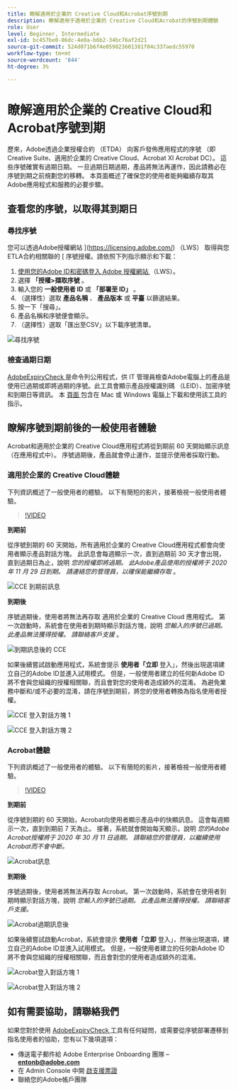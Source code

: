 ```yaml
---
title: 瞭解適用於企業的 Creative Cloud和Acrobat序號到期
description: 瞭解適用于適用於企業的 Creative Cloud和Acrobat的序號到期體驗
role: User
level: Beginner, Intermediate
exl-id: bc457be0-86dc-4e8a-b6b2-34bc76af2d21
source-git-commit: 524d071b6f4e059823601381f04c337aedc55970
workflow-type: tm+mt
source-wordcount: '844'
ht-degree: 3%

---
```


# 瞭解適用於企業的 Creative Cloud和Acrobat序號到期

歷來，Adobe透過企業授權合約 （ETDA） 向客戶發佈應用程式的序號 （即Creative Suite、適用於企業的 Creative Cloud、Acrobat XI Acrobat DC）。 這些序號確實有過期日期。 一旦過期日期過期，產品將無法再運作，因此請務必在序號到期之前規劃您的移轉。 本頁面概述了確保您的使用者能夠繼續存取其Adobe應用程式和服務的必要步驟。

## 查看您的序號，以取得其到期日

### 尋找序號

您可以透過Adobe授權網站 ](https://licensing.adobe.com/) （LWS） 取得與您ETLA合約相關聯的 [ 序號授權。請依照下列指示顯示和下載：

1. [使用您的Adobe ID和密碼登入 Adobe 授權網站 ](https://licensing.adobe.com/) （LWS）。
1. 選擇 **「授權>擷取序號** 。
1. 輸入您的 **一般使用者 ID** 或 **「部署至 ID」** 。
1. （選擇性）選取 **產品名稱** 、 **產品版本** 或 **平臺** 以篩選結果。
1. 按一下「搜尋」。
1. 產品名稱和序號便會顯示。
1. （選擇性）選取「匯出至CSV」以下載序號清單。

![尋找序號](assets/retrieveserialnumbers.png)

### 檢查過期日期

[AdobeExpiryCheck ](https://helpx.adobe.com/enterprise/kb/volume-license-expiration-check.html) 是命令列公用程式，供 IT 管理員檢查Adobe電腦上的產品是使用已過期或即將過期的序號。此工具會顯示產品授權識別碼 （LEID）、加密序號和到期日等資訊。 本 [ 頁面 ](https://helpx.adobe.com/enterprise/kb/volume-license-expiration-check.html) 包含在 Mac 或 Windows 電腦上下載和使用該工具的指示。

## 瞭解序號到期前後的一般使用者體驗

Acrobat和適用於企業的 Creative Cloud應用程式將從到期前 60 天開始顯示訊息 （在應用程式中）。 序號過期後，產品就會停止運作，並提示使用者採取行動。

### 適用於企業的 Creative Cloud體驗

下列資訊概述了一般使用者的體驗。 以下有簡短的影片，接著檢視一般使用者體驗。

>[!VIDEO](https://video.tv.adobe.com/v/331746?hidetitle=true)

**到期前**

從序號到期的 60 天開始，所有適用於企業的 Creative Cloud應用程式都會向使用者顯示產品對話方塊。 此訊息會每週顯示一次，直到過期前 30 天才會出現，直到過期日為止，說明 *您的授權即將過期。 此Adobe產品使用的授權將于 2020 年 11 月 29 日到期。 請連絡您的管理員，以確保能繼續存取* 。

![CCE 到期前訊息](assets/cceexpiring.png)

**到期後**

序號過期後，使用者將無法再存取 適用於企業的 Creative Cloud 應用程式。 第一次啟動時，系統會在使用者到期時顯示對話方塊，說明 *您輸入的序號已過期。 此產品無法獲得授權。 請聯絡客戶支援* 。

![到期訊息後的 CCE](assets/cceafterexpire.png)

如果後續嘗試啟動應用程式，系統會提示 **使用者「立即** 登入」，然後出現選項建立自己的Adobe ID並進入試用模式。 但是，一般使用者建立的任何新Adobe ID將不會與您組織的授權相關聯，而且會對您的使用者造成額外的混淆。 為避免業務中斷和/或不必要的混淆，請在序號到期前，將您的使用者轉換為指名使用者授權。

![CCE 登入對話方塊 1](assets/ccesignin1.png)

![CCE 登入對話方塊 2](assets/ccesignin2.png)

### Acrobat體驗

下列資訊概述了一般使用者的體驗。 以下有簡短的影片，接著檢視一般使用者體驗。

>[!VIDEO](https://video.tv.adobe.com/v/331749?hidetitle=true)


**到期前**

從序號到期的 60 天開始，Acrobat向使用者顯示產品中的快顯訊息。 這會每週顯示一次，直到到期前 7 天為止。 接著，系統就會開始每天顯示，說明 *您的Adobe Acrobat授權將于 2020 年 30 月 11 日過期。 請聯絡您的管理員，以繼續使用Acrobat而不會中斷。*

![Acrobat訊息](assets/acrobatexpiring.png)

**到期後**

序號過期後，使用者將無法再存取 Acrobat。 第一次啟動時，系統會在使用者到期時顯示對話方塊，說明 *您輸入的序號已過期。 此產品無法獲得授權。 請聯絡客戶支援。*

![Acrobat過期訊息後](assets/acrobatafterexpire.png)

如果後續嘗試啟動Acrobat，系統會提示 **使用者「立即** 登入」，然後出現選項，建立自己的Adobe ID並進入試用模式。 但是，一般使用者建立的任何新Adobe ID將不會與您組織的授權相關聯，而且會對您的使用者造成額外的混淆。

![Acrobat登入對話方塊 1](assets/acrobatsignin1.png)

![Acrobat登入對話方塊 2](assets/acrobatsignin2.png)

## 如有需要協助，請聯絡我們

如果您對於使用 [ AdobeExpiryCheck ](https://helpx.adobe.com/enterprise/kb/volume-license-expiration-check.html) 工具有任何疑問，或需要從序號部署遷移到指名使用者的協助，您有以下幾項選項：
* 傳送電子郵件給 Adobe Enterprise Onboarding 團隊 – **entonb@adobe.com**
* 在 Admin Console 中開 [ 啟支援票證](https://adminconsole.adobe.com/support)
* 聯絡您的Adobe帳戶團隊
